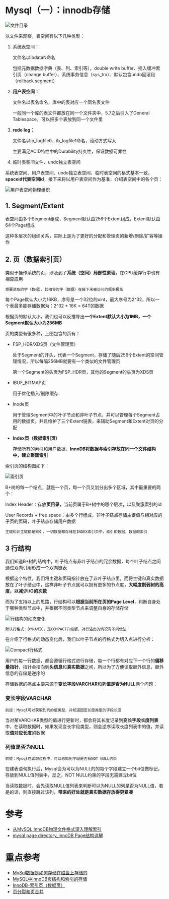 # Mysql（一）：innodb存储

![文件目录](https://asea-cch.life/upload/2021/06/%E6%96%87%E4%BB%B6%E7%9B%AE%E5%BD%95-6b07a2a908f74508b8f6050cfec0629d.png)

以文件来观察，表空间有以下几种类型：
1. 系统表空间：

    文件名以ibdataN命名
    
    包括元数据数据字典（表、列、索引等），double write buffer、插入缓冲索引页（change buffer）、系统事务信息（sys_trx）、默认包含undo回滚段（rollback segment）
2. **用户表空间：**

    文件名以表名命名，库中的表对应一个同名表文件

    一般同一个库的表文件都放在同一个文件夹中，5.7之后引入了General Tablespace，可以把多个表放到同一个文件里
3. **redo log：**

    文件名以ib_logfile0、ib_logfile1命名，滚动方式写入

    主要满足ACID特性中的Durability持久性，保证数据可靠性
4. 临时表空间文件、undo独立表空间

系统表空间、用户表空间、undo独立表空间、临时表空间的格式基本一致，**spaceid代表空间id**，接下来将以用户表空间作为基准，介绍表空间中的各个页：

![用户表空间物理组织](https://asea-cch.life/upload/2021/06/%E7%94%A8%E6%88%B7%E8%A1%A8%E7%A9%BA%E9%97%B4%E7%89%A9%E7%90%86%E7%BB%84%E7%BB%87-f8d948b89fb040169d27b4748539d9ff.jpg)

## **1. Segment/Extent**

表空间由多个Segment组成，Segment默认由256个Extent组成，Extent默认由64个Page组成

这种多层次的组织关系，实际上是为了更好的分配和管理页的新增/删除/扩容等操作

## **2. 页（数据索引页）**

类似于操作系统的页，涉及到了**系统（空间）局部性原理**，在CPU缓存行中也有相应应用

    想要读取的字（数据），其相邻的字（数据）在接下来被访问的概率极高

每个Page默认大小为16KB，序号是一个32位的uint，最大序号为2^32，所以一个表最多能存储数据为：2^32 * 16K = 64T的数据

根据页的默认大小，我们也可以反推导出**一个Extent默认大小为1MB，一个Segment默认大小为256MB**

页的类型有很多种，上图包含的页有：
- FSP_HDR/XDS页（文件管理页）

    处于Segment的开头，代表一个Segment，存储了随后256个Extent的空间管理情况，所以每隔256MB就要有一个类似的文件管理页
    
    第一个Segment的头页为FSP_HDR页，其他的Segment的头页为XDS页

- IBUF_BITMAP页

    用于优化插入/删除缓存

- Inode页

    用于管理Segment中的叶子节点和非叶子节点，并可以管理每个Segment占用的数据页。并且维护了三个Extent链表，来辅助Segment和Extent对页的分配

- **Index页（数据索引页）**

    存储所有的索引和用户数据，**InnoDB将数据与索引存放在同一个文件结构中，建立聚簇索引**

索引页的结构图如下：

![索引页](https://asea-cch.life/upload/2021/06/%E7%B4%A2%E5%BC%95%E9%A1%B5-06395ddcc2024195817ccc9aa6da77a2.jpg)

B+树的每一个结点，就是一个页，每一个页又划分出多个区域，其中最重要的两个：

Index Header：存放**页目录**，当前页属于B+树中的哪个层次，以及聚簇索引的id

User Records + free space：由多个行组成，非叶子结点存储主键值与相对应的子页的页码，叶子结点存储用户数据

    主键和非主键都是索引，一切数据都存储在INDEX索引页中，索引即数据，数据即索引

## **3 行结构**

我们知道B+树的结构中，叶子结点有非叶子结点的冗余数据，每个叶子结点之间通过双向引用形成一个双向链表

根据这个特性，我们将主键和页码指针放在了非叶子结点里，而将主键和真实数据放在了叶子结点中，这样非叶子节点就可以拥有更多的节点度，**大幅度削弱树的高度，以减少I/O的次数**

而为了支持以上的思路，行结构可以**根据当前所在页的Page Level**，判断自身处于哪种类型节点中，并根据不同类型节点来调整自身的存储存储

![行结构的动态变化](https://asea-cch.life/upload/2021/06/%E8%A1%8C%E7%BB%93%E6%9E%84%E7%9A%84%E5%8A%A8%E6%80%81%E5%8F%98%E5%8C%96-dd81d28502da4bc8be3f44304d1bebda.jpg)
    
    默认行格式：DYNAMIC，是COMPACT升级版，对行溢出的情况有不同做法

在介绍了行格式的动态变化后，我们以叶子节点的行格式为切入点进行分析：

![Compact行格式](https://asea-cch.life/upload/2021/06/Compact%E8%A1%8C%E6%A0%BC%E5%BC%8F-10a4f59c641d4f04815ec50e67e854c9.png)

用户的每一行数据，都会遵循行格式进行存储，每一个行都有对应下一个行的**偏移量指针**，指针会指向到**头信息**和**真实数据**之间，所以为了方便读取额外信息，额外信息的存储是逆序的

存储数据的痛点主要来源于**变长字段VARCHAR**和**列值是否为NULL**两个问题：

### **变长字段VARCHAR**

    前提：Mysql可以获取到列的值类型，并知道固定长度类型的字段长度

当对某VARCHAR类型的值进行更新时，都会将其长度记录到**变长字段长度列表**中，在读取数据时，如果发现变长字段类型，则会逆序读取长度列表中的值，并读取**值对应长度**的数据

### **列值是否为NULL**

    前提：Mysql在读取过程中，可以感知到字段是否有NOT NULL约束

在建表语句执行后，Mysql会为可以为NULL的的每个字段建立一个bit位做标记，存放到NULL值列表中，反之，NOT NULL约束的字段无需建立bit位

当读取数据时，会先读取NULL值列表来判断可以为NULL的列是否为NULL值，若是的话，则直接跳过该列，**带来的好处就是真实数据存放得更紧凑**

# 参考
- [从MySQL InnoDB物理文件格式深入理解索引](https://zhuanlan.zhihu.com/p/103582178)
- [mysql page directory_InnoDB Page结构详解](https://blog.csdn.net/weixin_39639965/article/details/113433163)

# 重点参考
- [MySql数据是如何存储在磁盘上存储的](https://mp.weixin.qq.com/s?__biz=MzI3NzE0NjcwMg==&mid=2650152173&idx=1&sn=649e69f288d3d529d3af5282584b97dc&chksm=f36801ccc41f88dae42bf2914ae341aca27ee1284d06b50e8801e261bcb20e0c8cc380194edc&scene=21#wechat_redirect)
- [MySQL中InnoDB页结构和索引的存储](https://blog.csdn.net/qq_45434246/article/details/103370558)
- [InnoDB-索引页（数据页）](https://www.jianshu.com/p/e13e70b90a45/)
- [页分裂和页合并](https://zhuanlan.zhihu.com/p/98818611)